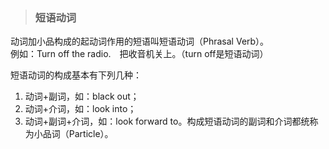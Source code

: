>### 短语动词

动词加小品构成的起动词作用的短语叫短语动词（Phrasal Verb）。<br>
例如：Turn off the radio.　把收音机关上。（turn off是短语动词）<br>

短语动词的构成基本有下列几种：
1. 动词+副词，如：black out；
2. 动词+介词，如：look into；
3. 动词+副词+介词，如：look forward to。构成短语动词的副词和介词都统称为小品词（Particle）。
